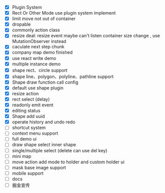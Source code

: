 - [x] Plugin System
- [x] Rect Or Other Mode use plugin system implement
- [x] limit move not out of container
- [x] dropable
- [x] commonly action class
- [x] resize deal: resize event maybe can't listen container size change , use MutationObserver instead
- [x] caculate next step chunk
- [x] company map demo finished
- [x] use react write demo
- [x] multiple instance demo
- [x] shape rect、circle support
- [x] shape line、polygon、polyline、pathline support
- [x] Shape draw function call config
- [x] default use shape plugin
- [x] resize action
- [x] rect select (delay)
- [x] readonly emit event
- [x] editing status
- [x] Shape add uuid
- [x] operate history and undo redo
- [ ] shortcut system
- [ ] context menu support
- [ ] full demo ui
- [ ] draw shape select inner shape
- [ ] single/multiple select (delete can use del key)
- [ ] mini map
- [ ] move action add mode to holder and custom holder ui
- [ ] mask base image support
- [ ] mobile support
- [ ] docs
- [ ] 掘金宣传
